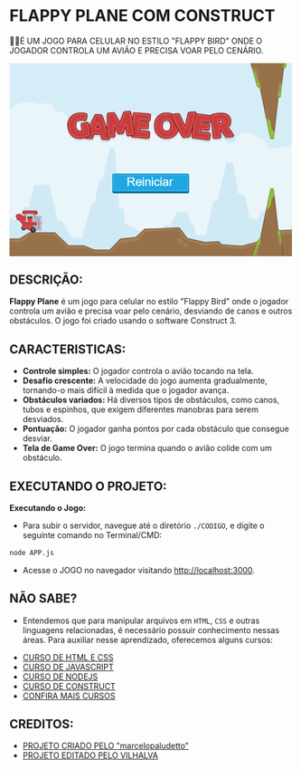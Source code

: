 # FLAPPY PLANE COM CONSTRUCT
👨‍🏫É UM JOGO PARA CELULAR NO ESTILO "FLAPPY BIRD" ONDE O JOGADOR CONTROLA UM AVIÃO E PRECISA VOAR PELO CENÁRIO.

<img src="FOTO.png" align="center" width="500"> <br> 

## DESCRIÇÃO:
**Flappy Plane** é um jogo para celular no estilo "Flappy Bird" onde o jogador controla um avião e precisa voar pelo cenário, desviando de canos e outros obstáculos. O jogo foi criado usando o software Construct 3.

## CARACTERISTICAS:
* **Controle simples:** O jogador controla o avião tocando na tela.
* **Desafio crescente:** A velocidade do jogo aumenta gradualmente, tornando-o mais difícil à medida que o jogador avança.
* **Obstáculos variados:** Há diversos tipos de obstáculos, como canos, tubos e espinhos, que exigem diferentes manobras para serem desviados.
* **Pontuação:** O jogador ganha pontos por cada obstáculo que consegue desviar.
* **Tela de Game Over:** O jogo termina quando o avião colide com um obstáculo.

## EXECUTANDO O PROJETO:
**Executando o Jogo:**
   - Para subir o servidor, navegue até o diretório `./CODIGO`, e digite o seguinte comando no Terminal/CMD:
   ```bash
   node APP.js
   ```

   - Acesse o JOGO no navegador visitando [http://localhost:3000](http://localhost:3000).

## NÃO SABE?
- Entendemos que para manipular arquivos em `HTML`, `CSS` e outras linguagens relacionadas, é necessário possuir conhecimento nessas áreas. Para auxiliar nesse aprendizado, oferecemos alguns cursos:
* [CURSO DE HTML E CSS](https://github.com/VILHALVA/CURSO-DE-HTML-E-CSS)
* [CURSO DE JAVASCRIPT](https://github.com/VILHALVA/CURSO-DE-JAVASCRIPT)
* [CURSO DE NODEJS](https://github.com/VILHALVA/CURSO-DE-NODEJS)
* [CURSO DE CONSTRUCT](https://github.com/VILHALVA/CURSO-DE-CONSTRUCT)
* [CONFIRA MAIS CURSOS](https://github.com/VILHALVA?tab=repositories&q=+topic:CURSO)

## CREDITOS:
- [PROJETO CRIADO PELO "marcelopaludetto"](https://github.com/marcelopaludetto/construct-primeiro-jogo)
- [PROJETO EDITADO PELO VILHALVA](https://github.com/VILHALVA)
